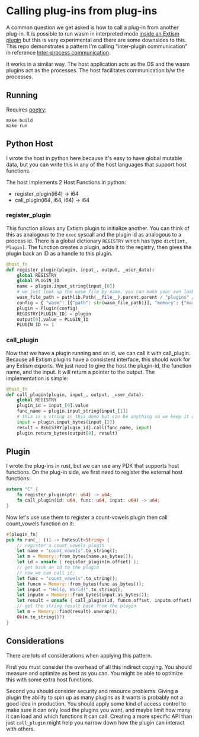 # Calling plug-ins from plug-ins

A common question we get asked is how to call a plug-in from another plug-in.
It is possible to run wasm in interpreted mode [inside an Extism plugin](https://github.com/rusticus-io/Extism-wasm-in-wasm) but this is very experimental and there are some downsides to this. This repo demonstrates a pattern I'm calling "inter-plugin communication" in reference [Inter-process communication](https://en.wikipedia.org/wiki/Inter-process_communication).

It works in a similar way. The host application acts as the OS and the wasm plugins act as the processes. The host facilitates communication b/w the processes.

## Running

Requires [poetry](https://python-poetry.org/):

```
make build
make run
```

## Python Host

I wrote the host in python here because it's easy to have global mutable data, but you can write this in any of the host languages that support host functions.

The host implements 2 Host Functions in python:

* register_plugin(i64) -> i64
* call_plugin(i64, i64, i64) -> i64

### register_plugin

This function allows any Extism plugin to initialize another. You can think of this as analogous to the `exec` syscall and the plugin id as analogous to a process id. There is a global dictionary `REGISTRY` which has type `dict[int, Plugin]`. The function creates a plugin, adds it to the registry, then gives the plugin back an ID as a handle to this plugin.

```python
@host_fn
def register_plugin(plugin, input_, output, _user_data):
    global REGISTRY
    global PLUGIN_ID
    name = plugin.input_string(input_[0])
    # we just look up the wasm file by name, you can make your own lookup logic here
    wasm_file_path = pathlib.Path(__file__).parent.parent / "plugins" / f"{name}.wasm"
    config = { "wasm": [{"path": str(wasm_file_path)}], "memory": {"max": 5} }
    plugin = Plugin(config)
    REGISTRY[PLUGIN_ID] = plugin
    output[0].value = PLUGIN_ID
    PLUGIN_ID += 1
```

### call_plugin

Now that we have a plugin running and an id, we can call it with call_plugin. Because all Extism plugins have a consistent interface, this should work for any Extism exports. We just need to give the host the plugin-id, the function name, and the input. It will return a pointer to the output. The implementation is simple:

```python
@host_fn
def call_plugin(plugin, input_, output, _user_data):
    global REGISTRY
    plugin_id = input_[0].value
    func_name = plugin.input_string(input_[1])
    # this is a string in this demo but can be anything so we keep it as bytes
    input = plugin.input_bytes(input_[2])
    result = REGISTRY[plugin_id].call(func_name, input)
    plugin.return_bytes(output[0], result)
```

## Plugin

I wrote the plug-ins in rust, but we can use any PDK that supports host functions.
On the plug-in side, we first need to register the external host functions:

```rust
extern "C" {
    fn register_plugin(ptr: u64) -> u64;
    fn call_plugin(id: u64, func: u64, input: u64) -> u64;
}
```

Now let's use use them to register a count-vowels plugin then call count_vowels function on it:

```rust
#[plugin_fn]
pub fn run(_: ()) -> FnResult<String> {
    // register a count_vowels plugin
    let name = "count_vowels".to_string();
    let m = Memory::from_bytes(name.as_bytes());
    let id = unsafe { register_plugin(m.offset) };
    // get back an id to the plugin
    // now we can call it:
    let func = "count_vowels".to_string();
    let funcm = Memory::from_bytes(func.as_bytes());
    let input = "Hello, World!".to_string();
    let inputm = Memory::from_bytes(input.as_bytes());
    let result = unsafe { call_plugin(id, funcm.offset, inputm.offset) };
    // get the string result back from the plugin
    let m = Memory::find(result).unwrap();
    Ok(m.to_string()?)
}
```

## Considerations

There are lots of considerations when applying this pattern.

First you must consider the overhead of all this indirect copying. You should measure and optimize as best as you can. You might be able to optimize this with some extra host functions.

Second you should consider security and resource problems. Giving a plugin the ability to spin up as many plugins as it wants is probably not a good idea in production. You should apply some kind of access control to make sure it can only load the plugins you want, and maybe limit how many it can load and which functions it can call. Creating a more specific API than just `call_plugin` might help you narrow down how the plugin can interact with others.
